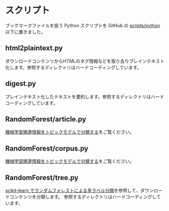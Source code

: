 # スクリプト

ブックマークファイルを扱う Python スクリプトを GitHub の [scripts/python](https://github.com/suchowan/bookmarks/tree/master/scripts/python) 以下に置きました。

## html2plaintext.py

ダウンロードコンテンツからHTMLのタグ情報などを取り去りプレインテキスト化します。参照するディレクトリはハードコーディングしています。

## digest.py

プレインテキスト化したテキストを要約します。参照するディレクトリはハードコーディングしています。

## RandomForest/article.py

[機械学習関連情報をトピックモデルで分類する](http://qiita.com/suchowan/items/a4231d1c63c835ae88e2)をご覧ください。

## RandomForest/corpus.py

[機械学習関連情報をトピックモデルで分類する](http://qiita.com/suchowan/items/a4231d1c63c835ae88e2)をご覧ください。

## RandomForest/tree.py

[scikit-learn でランダムフォレストによる多ラベル分類](http://qiita.com/suchowan/items/58760cedb1b062182d92)を参照して、ダウンロードコンテンツを分類します。
参照するディレクトリはハードコーディングしています。

